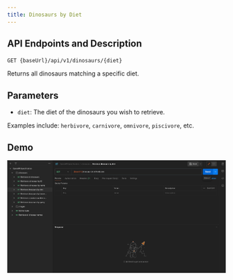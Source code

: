 ```yaml
---
title: Dinosaurs by Diet
---
```


## API Endpoints and Description

`GET {baseUrl}/api/v1/dinosaurs/{diet}`

Returns all dinosaurs matching a specific diet.

## Parameters

-   `diet`: The diet of the dinosaurs you wish to retrieve.

Examples include: `herbivore`, `carnivore`, `omnivore`, `piscivore`, etc.

## Demo

![Demo](../../public/endpoints/dinosaursByDiet.gif)
